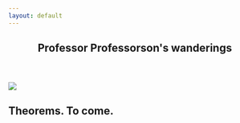 ```yaml
---
layout: default
---
```


<article id="main"><header class="major container" markdown="1">

# Professor Professorson's wanderings

</header><section class="wrapper style4 card container"><div class="content"><section markdown="1">

<image class="img-thumbnail" src="images/people/professorson.jpg"></image>

## Theorems. To come.

</section>
</div>
</section>
</article>